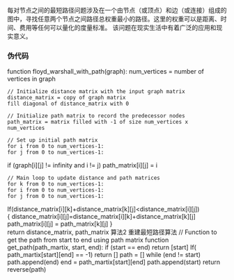 每对节点之间的最短路径问题涉及在一个由节点（或顶点）和边（或连接）组成的图中，寻找任意两个节点之间路径总权重最小的路径。这里的权重可以是距离、时间、费用等任何可以量化的度量标准。
该问题在现实生活中有着广泛的应用和现实意义。
### 伪代码
function floyd_warshall_with_path(graph):
    num_vertices = number of vertices in graph

    // Initialize distance matrix with the input graph matrix
    distance_matrix = copy of graph matrix
    fill diagonal of distance_matrix with 0

    // Initialize path matrix to record the predecessor nodes
    path_matrix = matrix filled with -1 of size num_vertices x num_vertices

    // Set up initial path matrix
    for i from 0 to num_vertices-1:
    for j from 0 to num_vertices-1:
if (graph[i][j] != infinity and i != j)
        path_matrix[i][j] = i    

    // Main loop to update distance and path matrices
    for k from 0 to num_vertices-1:
    for i from 0 to num_vertices-1:
    for j from 0 to num_vertices-1:
  If(distance_matrix[i][k]+distance_matrix[k][j]<distance_matrix[i][j])   
{
distance_matrix[i][j]=distance_matrix[i][k]+distance_matrix[k][j]
path_matrix[i][j] = path_matrix[k][j]
}    
    return distance_matrix, path_matrix
算法2 重建最短路径算法
// Function to get the path from start to end using path matrix
function get_path(path_martix, start, end):
    if (start == end)
        return [start]
    If( path_martix[start][end] == -1)
        return []
    path = []
    while (end != start)
        path.append(end)
        end = path_martix[start][end]
    path.append(start)
    return reverse(path)
